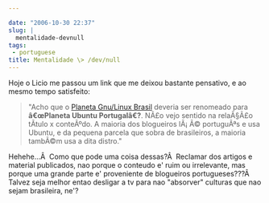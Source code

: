 ```yaml
---

date: "2006-10-30 22:37"
slug: |
  mentalidade-devnull
tags:
 - portuguese
title: Mentalidade \> /dev/null
---
```


Hoje o Licio me passou um link que me deixou bastante pensativo, e ao
mesmo tempo satisfeito:

> \"Acho que o [Planeta Gnu/Linux
> Brasil](http://planeta.gnulinuxbrasil.org/) deveria ser renomeado para
> **â€œPlaneta Ubuntu Portugalâ€?**. NÃ£o vejo sentido na relaÃ§Ã£o
> tÃ­tulo x conteÃºdo. A maioria dos blogueiros lÃ¡ Ã© portuguÃªs e usa
> Ubuntu, e da pequena parcela que sobra de brasileiros, a maioria
> tambÃ©m usa a dita distro."

Hehehe...Â  Como que pode uma coisa dessas?Â  Reclamar dos artigos e
material publicados, nao porque o conteudo e' ruim ou irrelevante, mas
porque uma grande parte e' proveniente de blogueiros portugueses???Â 
Talvez seja melhor entao desligar a tv para nao "absorver" culturas que
nao sejam brasileira, ne'?
